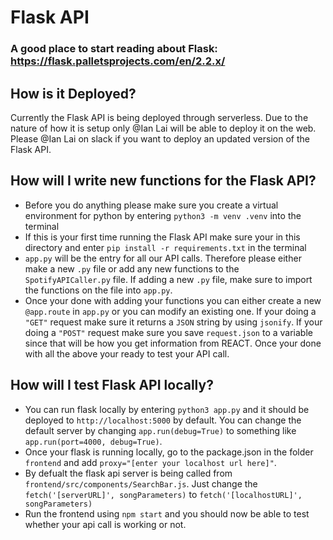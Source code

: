 # Flask API

### A good place to start reading about Flask: https://flask.palletsprojects.com/en/2.2.x/

## How is it Deployed?

Currently the Flask API is being deployed through serverless. Due to the nature of how it is setup only @Ian Lai
will be able to deploy it on the web. Please @Ian Lai on slack if you want to deploy an updated version of the Flask API.

## How will I write new functions for the Flask API?

- Before you do anything please make sure you create a virtual environment for python by entering `python3 -m venv .venv` into the terminal
- If this is your first time running the Flask API make sure your in this directory and enter `pip install -r requirements.txt` in the terminal
- `app.py` will be the entry for all our API calls. Therefore please either make a new `.py` file or add any new functions to the `SpotifyAPICaller.py` file. If adding a new `.py` file, make sure to import the functions on the file into `app.py`.
- Once your done with adding your functions you can either create a new `@app.route` in `app.py` or you can modify an existing one. If your doing a `"GET"` request make sure it returns a `JSON` string by using `jsonify`. If your doing a `"POST"` request make sure you save `request.json` to a variable since that will be how you get information from REACT. Once your done with all the above your ready to test your API call.

## How will I test Flask API locally?

- You can run flask locally by entering `python3 app.py` and it should be deployed to `http://localhost:5000` by default. You can change the default server by changing `app.run(debug=True)` to something like `app.run(port=4000, debug=True)`.
- Once your flask is running locally, go to the package.json in the folder `frontend` and add `proxy="[enter your localhost url here]"`.
- By defualt the flask api server is being called from `frontend/src/components/SearchBar.js`. Just change the `fetch('[serverURL]', songParameters)` to `fetch('[localhostURL]', songParameters)`
- Run the frontend using `npm start` and you should now be able to test whether your api call is working or not.
